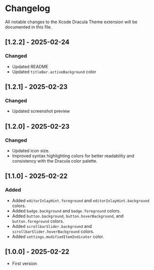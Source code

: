 # Changelog

All notable changes to the Xcode Dracula Theme extension will be documented in this file.

## [1.2.2] - 2025-02-24

### Changed

- Updated README
- Updated `titleBar.activeBackground` color

## [1.2.1] - 2025-02-23

### Changed

- Updated screenshot preview

## [1.2.0] - 2025-02-23

### Changed

- Updated icon size.
- Improved syntax highlighting colors for better readability and consistency with the Dracula color palette.

## [1.1.0] - 2025-02-22

### Added

- Added `editorInlayHint.foreground` and `editorInlayHint.background` colors.
- Added `badge.background` and `badge.foreground` colors.
- Added `button.background`, `button.hoverBackground`, and `button.foreground` colors.
- Added `scrollbarSlider.background` and `scrollbarSlider.hoverBackground` colors.
- Added `settings.modifiedItemIndicator` color.

## [1.0.0] - 2025-02-22

- First version
